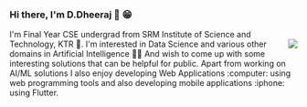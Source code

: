 ### Hi there, I'm D.Dheeraj  👋 :grin: 

<p>
  I'm Final Year CSE undergrad from SRM Institute of Science and Technology, KTR 🏫. <img align="right" src="https://media.giphy.com/media/L05JA7nHFkIiwjBLMU/giphy.gif"> I'm interested in Data Science and various other domains in Artificial Intelligence 👨‍💻 And wish to come up with some interesting solutions that can be helpful for public. Apart from working on AI/ML solutions I also enjoy developing Web Applications :computer: using web programming tools and also developing mobile applications :iphone: using Flutter.
</p>

<!--
**D3-jain/D3-jain** is a ✨ _special_ ✨ repository because its `README.md` (this file) appears on your GitHub profile.

Here are some ideas to get you started:

- 🔭 I’m currently working on ...
- 🌱 I’m currently learning ...
- 👯 I’m looking to collaborate on ...
- 🤔 I’m looking for help with ...
- 💬 Ask me about ...
- 📫 How to reach me: ...
- 😄 Pronouns: ...
- ⚡ Fun fact: ...
-->
